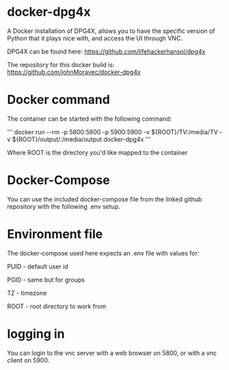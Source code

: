 # docker-dpg4x
A Docker installation of DPG4X, allows you to have the specific version of Python that it plays nice with, and access the UI through VNC.

DPG4X can be found here: https://github.com/lifehackerhansol/dpg4x

The repository for this docker build is: https://github.com/johnMoravec/docker-dpg4x

# Docker command
The container can be started with the following command:

'''
docker run --rm -p 5800:5800 -p 5900:5900 -v ${ROOT}/TV:/media/TV -v ${ROOT}/output/:/media/output docker-dpg4x
'''

Where ROOT is the directory you'd like mapped to the container

# Docker-Compose
You can use the included docker-compose file from the linked github repository with the following .env setup.

# Environment file
The docker-compose used here expects an .env file with values for:

PUID - default user id

PGID - same but for groups

TZ - timezone

ROOT - root directory to work from

# logging in
You can login to the vnc server with a web browser on 5800, or with a vnc client on 5900.
